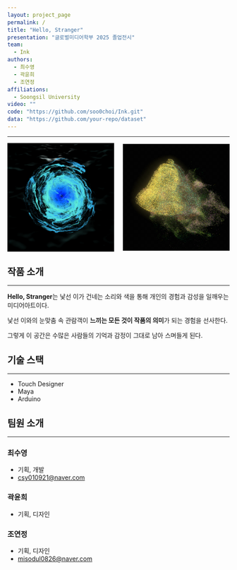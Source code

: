 ```yaml
---
layout: project_page
permalink: /
title: "Hello, Stranger"
presentation: "글로벌미디어학부 2025 졸업전시"
team:
  - Ink
authors:
  - 최수영
  - 곽윤희
  - 조연정
affiliations:
  - Soongsil University
video: ""
code: "https://github.com/soo0choi/Ink.git"
data: "https://github.com/your-repo/dataset"
---
```


<body>
  <hr>
  <div style="display: flex; justify-content: space-between; align-items: center;">
    <img src="images/wave01.png" alt="wave 001" style="max-width: 48%; height: auto;">
    <img src="images/bell01.jpg" alt="bell 001" style="max-width: 48%; height: auto;">
  </div>
</body>


<!-- 작품 소개 -->
<section>
  <h2>작품 소개</h2>
  <hr>
  <p><strong>Hello, Stranger</strong>는 낯선 이가 건네는 소리와 색을 통해 개인의 경험과 감성을 일깨우는 미디어아트이다.</p>
  <p>낯선 이와의 눈맞춤 속 관람객이 <strong>느끼는 모든 것이 작품의 의미</strong>가 되는 경험을 선사한다.</p>
  <p>그렇게 이 공간은 수많은 사람들의 기억과 감정이 그대로 남아 스며들게 된다.</p>
</section>

<!-- 기술 스택 -->
<section>
  <h2>기술 스택</h2>
  <hr>
  <ul>
    <li>Touch Designer</li>
    <li>Maya</li>
    <li>Arduino</li>
  </ul>
</section>

<!-- 팀원 소개 -->
<section>
  <h2>팀원 소개</h2>
  <hr>
  <div class="team-member">
    <h3>최수영</h3>
    <ul>
      <li>기획, 개발</li>
      <li><a href="mailto:csy010921@naver.com">csy010921@naver.com</a></li>
    </ul>
  </div>
  <div class="team-member">
    <h3>곽윤희</h3>
    <ul>
      <li>기획, 디자인</li>
    </ul>
  </div>
  <div class="team-member">
    <h3>조연정</h3>
    <ul>
      <li>기획, 디자인</li>
      <li><a href="mailto:misodul0826@naver.com">misodul0826@naver.com</a></li>
    </ul>
  </div>
</section>


